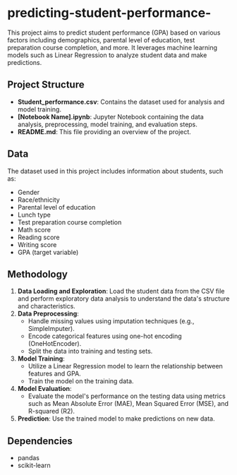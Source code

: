 # predicting-student-performance-
This project aims to predict student performance (GPA) based on various factors including demographics, parental level of education, test preparation course completion, and more. It leverages machine learning models such as Linear Regression to analyze student data and make predictions.

## Project Structure

- **Student_performance.csv**: Contains the dataset used for analysis and model training.
- **[Notebook Name].ipynb**: Jupyter Notebook containing the data analysis, preprocessing, model training, and evaluation steps.
- **README.md**: This file providing an overview of the project.

## Data
The dataset used in this project includes information about students, such as:
- Gender
- Race/ethnicity
- Parental level of education
- Lunch type
- Test preparation course completion
- Math score
- Reading score
- Writing score
- GPA (target variable)

## Methodology

1. **Data Loading and Exploration**: Load the student data from the CSV file and perform exploratory data analysis to understand the data's structure and characteristics.
2. **Data Preprocessing**:
    - Handle missing values using imputation techniques (e.g., SimpleImputer).
    - Encode categorical features using one-hot encoding (OneHotEncoder).
    - Split the data into training and testing sets.
3. **Model Training**:
    - Utilize a Linear Regression model to learn the relationship between features and GPA.
    - Train the model on the training data.
4. **Model Evaluation**:
    - Evaluate the model's performance on the testing data using metrics such as Mean Absolute Error (MAE), Mean Squared Error (MSE), and R-squared (R2).
5. **Prediction**: Use the trained model to make predictions on new data.

## Dependencies

- pandas
- scikit-learn
